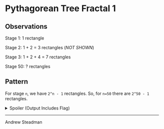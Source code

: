 # Pythagorean Tree Fractal 1

## Observations

Stage 1: 1 rectangle

Stage 2: 1 + 2 = 3 rectangles (*NOT SHOWN*)

Stage 3: 1 + 2 + 4 = 7 rectangles

Stage 50: ? rectangles

## Pattern

For stage `n`, we have `2^n - 1` rectangles. So, for `n=50` there are `2^50 - 1` rectangles.

<details><summary>Spoiler (Output Includes Flag)</summary>
<p>

```
flag{1125899906842623}
```

</p>
</details>

---
Andrew Steadman